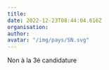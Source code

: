 ```yaml
---
title: 
date: 2022-12-23T08:44:04.616Z
organisation: 
author: 
avatar: "/img/pays/SN.svg"
---
```


Non à la 3é candidature 